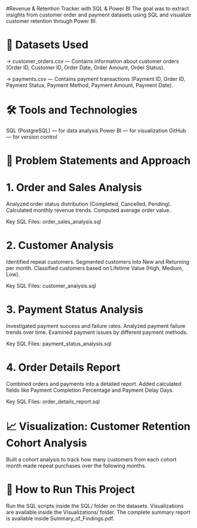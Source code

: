#Revenue & Retention Tracker with SQL & Power BI
The goal was to extract insights from customer order and payment datasets using SQL and visualize customer retention through Power BI.


# 📁 Datasets Used
-> customer_orders.csv — Contains information about customer orders (Order ID, Customer ID, Order Date, Order Amount, Order Status).

-> payments.csv — Contains payment transactions (Payment ID, Order ID, Payment Status, Payment Method, Payment Amount, Payment Date).

# 🛠️ Tools and Technologies
SQL (PostgreSQL) — for data analysis
Power BI — for visualization
GitHub — for version control

# 🎯 Problem Statements and Approach

# 1. Order and Sales Analysis
Analyzed order status distribution (Completed, Cancelled, Pending).
Calculated monthly revenue trends.
Computed average order value.

Key SQL Files:
order_sales_analysis.sql

# 2. Customer Analysis
Identified repeat customers.
Segmented customers into New and Returning per month.
Classified customers based on Lifetime Value (High, Medium, Low).

Key SQL Files:
customer_analysis.sql

# 3. Payment Status Analysis
Investigated payment success and failure rates.
Analyzed payment failure trends over time.
Examined payment issues by different payment methods.

Key SQL Files:
payment_status_analysis.sql

# 4. Order Details Report
Combined orders and payments into a detailed report.
Added calculated fields like Payment Completion Percentage and Payment Delay Days.

Key SQL Files:
order_details_report.sql

# 📈 Visualization: Customer Retention Cohort Analysis
Built a cohort analysis to track how many customers from each cohort month made repeat purchases over the following months.

# 📌 How to Run This Project
Run the SQL scripts inside the SQL/ folder on the datasets.
Visualizations are available inside the Visualizations/ folder.
The complete summary report is available inside Summary_of_Findings.pdf.





